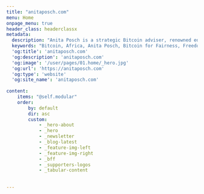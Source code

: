 ```yaml
---
title: "anitaposch.com"
menu: Home
onpage_menu: true
header_class: headerclassx
metadata:
  description: "Anita Posch is a strategic Bitcoin adviser, renowned educator, author, and founder of the online academy Crack the Orange as well as founder of Bitcoin for Fairness, a non-profit initiative that has a strong focus on Bitcoin adoption in the Global South through education, knowledge sharing and capacity building on the ground."
  keywords: "Bitcoin, Africa, Anita Posch, Bitcoin for Fairness, Freedom Tech"
  'og:title': 'anitaposch.com'
  'og:description': 'anitaposch.com'
  'og:image': '/user/pages/01.home/_hero.jpg'
  'og:url': 'https://anitaposch.com'
  'og:type': 'website'
  'og:site_name': 'anitaposch.com'
    
content:
    items: "@self.modular"
    order:
        by: default
        dir: asc
        custom:
            - _hero-about
            - _hero
            - _newsletter
            - _blog-latest
            - _feature-img-left
            - _feature-img-right
            - _bff
            - _supporters-logos
            - _tabular-content
            
            
---
```

